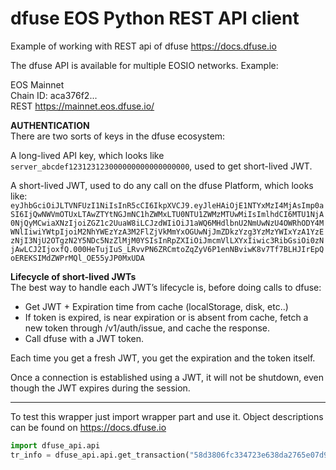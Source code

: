 # dfuse EOS Python REST API client
Example of working with REST api of dfuse https://docs.dfuse.io

The dfuse API is available for multiple EOSIO networks. Example:      

EOS Mainnet    
Chain ID: aca376f2...    
REST	https://mainnet.eos.dfuse.io/

**AUTHENTICATION**   
There are two sorts of keys in the dfuse ecosystem:

A long-lived API key, which looks like ```server_abcdef123123123000000000000000000```, used to get short-lived JWT.

A short-lived JWT, used to do any call on the dfuse Platform, which looks like: ```eyJhbGciOiJLTVNFUzI1NiIsInR5cCI6IkpXVCJ9.eyJleHAiOjE1NTYxMzI4MjAsImp0aSI6IjQwNWVmOTUxLTAwZTYtNGJmNC1hZWMxLTU0NTU1ZWMzMTUwMiIsImlhdCI6MTU1NjA0NjQyMCwiaXNzIjoiZGZ1c2UuaW8iLCJzdWIiOiJ1aWQ6MHdlbnU2NmUwNzU4OWRhODY4MWNlIiwiYWtpIjoiM2NhYWEzYzA3M2FlZjVkMmYxOGUwNjJmZDkzYzg3YzMzYWIxYzA1YzEzNjI3NjU2OTgzN2Y5NDc5NzZlMjM0YSIsInRpZXIiOiJmcmVlLXYxIiwic3RibGsiOi0zNjAwLCJ2IjoxfQ.000HeTujIuS_LRvvPN6ZRCmtoZqZyV6P1enNBviwK8v7Tf7BLHJIrEpQoEREKSIMdZWPrMQl_OE55yJP0MxUDA```


**Lifecycle of short-lived JWTs**   
The best way to handle each JWT’s lifecycle is, before doing calls to dfuse:   
* Get JWT + Expiration time from cache (localStorage, disk, etc..)
* If token is expired, is near expiration or is absent from cache, fetch a new token through /v1/auth/issue, and cache the response.
* Call dfuse with a JWT token.    

Each time you get a fresh JWT, you get the expiration and the token itself.  

Once a connection is established using a JWT, it will not be shutdown, even though the JWT expires during the session.

------
To test this wrapper just import wrapper part and use it. Object descriptions can be found on https://docs.dfuse.io   
```python
import dfuse_api.api
tr_info = dfuse_api.api.get_transaction("58d3806fc334723e638da2765e07d9f7154df00a75bf51bd6f5aa861c41aa968")
```

